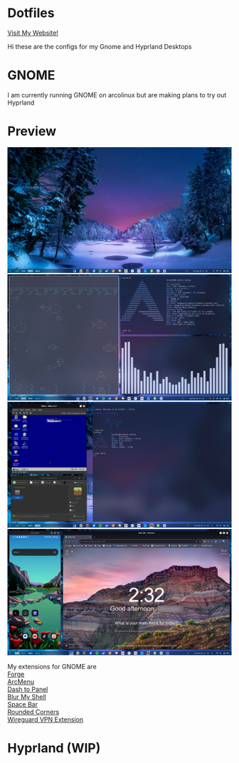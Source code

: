 # Dotfiles
<a href='https://www.madz258.xyz'> Visit My Website! </a>


Hi these are the configs for my Gnome and Hyprland Desktops

# GNOME
I am currently running GNOME on arcolinux but are making plans to try out Hyprland

# Preview
![Alt text](images/image-1.png)
![Alt text](images/image-2.png)
![Alt text](images/image-3.png)
![Alt text](images/image-4.png)

My extensions for GNOME are
<br>
<a href='https://extensions.gnome.org/extension/4481/forge/'> Forge </a>
<br>
<a href='https://extensions.gnome.org/extension/3628/arcmenu/'> ArcMenu </a>
<br>
<a href='https://extensions.gnome.org/extension/1160/dash-to-panel/'> Dash to Panel </a>
<br>
<a href='https://extensions.gnome.org/extension/3193/blur-my-shell/'> Blur My Shell </a>
<br>
<a href='https://extensions.gnome.org/extension/5090/space-bar/'> Space Bar </a>
<br>
<a href='https://extensions.gnome.org/extension/1514/rounded-corners/'> Rounded Corners </a>
<br>
<a href='https://extensions.gnome.org/extension/5362/wireguard-vpn-extension/'> Wireguard VPN Extension </a>
<br>

# Hyprland (WIP)
